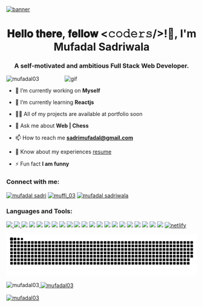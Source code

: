 <a href="#"><img src="https://mir-s3-cdn-cf.behance.net/project_modules/max_1200/79731568097599.5b50bca477735.jpg"  alt="banner"/></a>
<h1 align="center">𝐇𝐞𝐥𝐥𝐨 𝐭𝐡𝐞𝐫𝐞, 𝐟𝐞𝐥𝐥𝐨𝐰 <𝚌𝚘𝚍𝚎𝚛𝚜/>!👋, I'm Mufadal Sadriwala</h1>
<h3 align="center">A self-motivated and ambitious Full Stack Web Developer.</h3>
<a href="#"><img align="right" width="350px" src="https://r7q6w9z6.rocketcdn.me/career/wp-content/uploads/2020/03/hello.gif" alt="gif" /></a>
<p align="left"> <img src="https://komarev.com/ghpvc/?username=mufadal03&label=Profile%20views&color=0e75b6&style=flat" alt="mufadal03" /> </p>

- 🔭 I’m currently working on **Myself**

- 🌱 I’m currently learning **Reactjs**

- 👨‍💻 All of my projects are available at portfolio soon

- 💬 Ask me about **Web | Chess**

- 📫 How to reach me **sadrimufadal@gmail.com**

- 📄 Know about my experiences [resume](resume)

- ⚡ Fun fact **I am funny**

<h3 align="left">Connect with me:</h3>
<p align="left">
<a href="https://www.linkedin.com/in/mufadal-sadri-5a20aa190/" target="blank"><img align="center" src="https://raw.githubusercontent.com/rahuldkjain/github-profile-readme-generator/master/src/images/icons/Social/linked-in-alt.svg" alt="mufadal sadri" height="30" width="40" /></a>
<a href="https://instagram.com/muffi_03" target="blank"><img align="center" src="https://raw.githubusercontent.com/rahuldkjain/github-profile-readme-generator/master/src/images/icons/Social/instagram.svg" alt="muffi_03" height="30" width="40" /></a>
<a href="https://www.hackerrank.com/mufadal sadriwala" target="blank"><img align="center" src="https://raw.githubusercontent.com/rahuldkjain/github-profile-readme-generator/master/src/images/icons/Social/hackerrank.svg" alt="mufadal sadriwala" height="30" width="40" /></a>
<!-- <a href="https://www.leetcode.com/muffii_03" target="blank"><img align="center" src="https://raw.githubusercontent.com/rahuldkjain/github-profile-readme-generator/master/src/images/icons/Social/leet-code.svg" alt="muffii_03" height="30" width="40" /></a> -->
</p>

<h3 align="left">Languages and Tools:</h3>
<!-- <p align="left"> <a href="https://babeljs.io/" target="_blank" rel="noreferrer"> <img src="https://www.vectorlogo.zone/logos/babeljs/babeljs-icon.svg" alt="babel" width="40" height="40"/> </a> <a href="https://www.gnu.org/software/bash/" target="_blank" rel="noreferrer"> <img src="https://www.vectorlogo.zone/logos/gnu_bash/gnu_bash-icon.svg" alt="bash" width="40" height="40"/> </a> <a href="https://getbootstrap.com" target="_blank" rel="noreferrer"> <img src="https://raw.githubusercontent.com/devicons/devicon/master/icons/bootstrap/bootstrap-plain-wordmark.svg" alt="bootstrap" width="40" height="40"/> </a> <a href="https://www.w3schools.com/css/" target="_blank" rel="noreferrer"> <img src="https://raw.githubusercontent.com/devicons/devicon/master/icons/css3/css3-original-wordmark.svg" alt="css3" width="40" height="40"/> </a> <a href="https://www.cypress.io" target="_blank" rel="noreferrer"> <img src="https://raw.githubusercontent.com/simple-icons/simple-icons/6e46ec1fc23b60c8fd0d2f2ff46db82e16dbd75f/icons/cypress.svg" alt="cypress" width="40" height="40"/> </a> <a href="https://git-scm.com/" target="_blank" rel="noreferrer"> <img src="https://www.vectorlogo.zone/logos/git-scm/git-scm-icon.svg" alt="git" width="40" height="40"/> </a> <a href="https://www.w3.org/html/" target="_blank" rel="noreferrer"> <img src="https://raw.githubusercontent.com/devicons/devicon/master/icons/html5/html5-original-wordmark.svg" alt="html5" width="40" height="40"/> </a> <a href="https://developer.mozilla.org/en-US/docs/Web/JavaScript" target="_blank" rel="noreferrer"> <img src="https://raw.githubusercontent.com/devicons/devicon/master/icons/javascript/javascript-original.svg" alt="javascript" width="40" height="40"/> </a> <a href="https://jestjs.io" target="_blank" rel="noreferrer"> <img src="https://www.vectorlogo.zone/logos/jestjsio/jestjsio-icon.svg" alt="jest" width="40" height="40"/> </a> <a href="https://nodejs.org" target="_blank" rel="noreferrer"> <img src="https://raw.githubusercontent.com/devicons/devicon/master/icons/nodejs/nodejs-original-wordmark.svg" alt="nodejs" width="40" height="40"/> </a> <a href="https://www.photoshop.com/en" target="_blank" rel="noreferrer"> <img src="https://raw.githubusercontent.com/devicons/devicon/master/icons/photoshop/photoshop-line.svg" alt="photoshop" width="40" height="40"/> </a> <a href="https://postman.com" target="_blank" rel="noreferrer"> <img src="https://www.vectorlogo.zone/logos/getpostman/getpostman-icon.svg" alt="postman" width="40" height="40"/> </a> <a href="https://reactjs.org/" target="_blank" rel="noreferrer"> <img src="https://raw.githubusercontent.com/devicons/devicon/master/icons/react/react-original-wordmark.svg" alt="react" width="40" height="40"/> </a> <a href="https://redux.js.org" target="_blank" rel="noreferrer"> <img src="https://raw.githubusercontent.com/devicons/devicon/master/icons/redux/redux-original.svg" alt="redux" width="40" height="40"/> </a> <a href="https://webpack.js.org" target="_blank" rel="noreferrer"> <img src="https://raw.githubusercontent.com/devicons/devicon/d00d0969292a6569d45b06d3f350f463a0107b0d/icons/webpack/webpack-original-wordmark.svg" alt="webpack" width="40" height="40"/> </a> </p>
 -->
<div style="display:flex , justify-content:space-between">
<a href="#"><img src = "https://img.shields.io/badge/-HTML5-E34F26?style=flat&logo=html5&logoColor=white"> <img src = "https://img.shields.io/badge/-CSS3-1572B6?style=flat&logo=css3&logoColor=white">
<a href="#"><img src="https://img.shields.io/badge/-Bootstrap-563D7C?style=flat&logo=bootstrap&logoColor=white"></a>
<a href="#"><img src="https://img.shields.io/badge/-JavaScript-eed718?style=flat&logo=javascript&logoColor=ffffff"></a>
<a href="#"><img src="https://img.shields.io/badge/-Typescript-3178C6?style=flat&logo=typescript&logoColor=ffffff"></a>
<a href="#"><img src="https://img.shields.io/badge/-Chakra Ui-blue?style=flat&logo=chakra ui&logoColor=ffffff"></a>
<a href="#"><img src="https://img.shields.io/badge/-Material Ui-white?style=flat&logo=material ui&logoColor=ffffff" /></a>
<a href="#"><img src="https://img.shields.io/badge/-React-000000?style=flat&logo=react&logoColor=00c8ff"></a>
<a href="#"><img src="https://img.shields.io/badge/-Redux-purple?style=flat&logo=redux&logoColor=ffffff" /></a>
<a href="#"><img src="https://img.shields.io/badge/-Webpack-green?style=flat&logo=webpack&logoColor=ffffff" /></a>
<a href="#"><img src="https://img.shields.io/badge/-babel-black?style=flat&logo=babel&logoColor=ffffff" /></a>
<a href="#"><img src="https://img.shields.io/badge/-Postman-orange?style=flat&logo=postman&logoColor=ffffff" /></a>
<a href="#"><img src="https://img.shields.io/badge/-NodeJs-3C873A?style=flat&logo=Node.js&logoColor=white"></a>
<a href="#"><img src="https://img.shields.io/badge/-Progressive Web Apps-5A0FC8?style=flat"></a>
<a href="#"><img src="https://img.shields.io/badge/-Cypress-black?style=flat&logo=cypress&logoColor=ffffff" /></a>
<a href="#"><img src="https://img.shields.io/badge/-Jest-orange?style=flat&logo=jest&logoColor=ffffff" /></a>
<a href="#"><img src="http://img.shields.io/badge/-Git-F1502F?style=flat&logo=git&logoColor=FFFFFF"></a>
<a href="#"><img src="http://img.shields.io/badge/-Github-000000?style=flat&logo=github&logoColor=FFFFFF"></a>
<a href="#"><img src="http://img.shields.io/badge/-VS%20Code-007ACC?style=flat&logo=visual%20studio%20code&logoColor=white"></a>
<a href="#"><img src="http://img.shields.io/badge/-Heroku-430098?style=flat&logo=heroku&logoColor=white"></a>
<a href="#"><img src="http://img.shields.io/badge/-Vercel-black?style=flat&logo=vercel&logoColor=white"></a>
<a href="#"><img src ="https://img.shields.io/badge/-Netlify-blue?style=flat&logo=Netlify&logoColor=ffffff" alt="netlify" /></a>
</div>

<a href="#"><img src="https://raw.githubusercontent.com/1999AZZAR/1999AZZAR/main/resources/img/grid-snake.svg" alt="snake" /></a>

<div><a href="#"><p style="display:block"><img align="left" src="https://github-readme-stats.vercel.app/api/top-langs?username=mufadal03&show_icons=true&theme=dark&locale=en" alt="mufadal03" /></p></a></div>

<a href="#"><p>&nbsp;<img align="center" src="https://github-readme-stats.vercel.app/api?username=mufadal03&show_icons=true&locale=en&theme=dark" alt="mufadal03" /></p></a>

<a href="#"><p><img align="center" src="https://github-readme-streak-stats.herokuapp.com/?user=mufadal03&theme=dark" alt="mufadal03" /></p></a>
